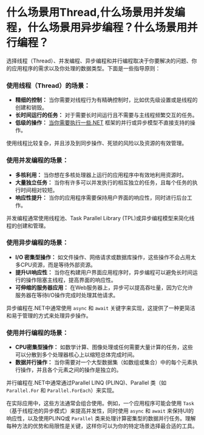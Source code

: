 # 什么场景用Thread,什么场景用并发编程，什么场景用异步编程？什么场景用并行编程？

选择线程（Thread）、并发编程、异步编程和并行编程取决于你要解决的问题、你的应用程序的需求以及你处理的数据类型。下面是一些指导原则：

### 使用线程（Thread）的场景：

- **精细的控制：** 当你需要对线程行为有精确控制时，比如优先级设置或是线程的创建和销毁。
- **长时间运行的任务：** 对于需要长时间运行且不需要与主线程频繁交互的任务。
- **低级的操作：** [当你需要执行一些.NET](http://xn--4gqqottl42cvtdb98e00byy9b.net/) 框架的并行或异步模型不直接支持的操作。

使用线程比较复杂，并且涉及到同步操作、死锁的风险以及资源的有效管理。

### 使用并发编程的场景：

- **多核利用：** 当你想在多核处理器上运行的应用程序中有效地利用资源时。
- **大量独立任务：** 当你有许多可以并发执行的相互独立的任务，且每个任务的执行时间相对较短。
- **响应性提升：** 当你的应用程序需要保持用户界面的响应性，同时进行后台工作。

并发编程通常使用线程池、Task Parallel Library (TPL)或异步编程模型来简化线程的创建和管理。

### 使用异步编程的场景：

- **I/O 密集型操作：** 如文件操作、网络请求或数据库操作，这些操作不会占用太多CPU资源，而是等待外部资源。
- **提升UI响应性：** 当你在构建用户界面应用程序时，异步编程可以避免长时间运行的操作阻塞主线程，提高界面的响应性。
- **可伸缩的服务器应用：** 在Web服务器上，异步可以提高吞吐量，因为它允许服务器在等待I/O操作完成时处理其他请求。

异步编程在.NET中通常使用 `async` 和 `await` 关键字来实现，这提供了一种更简洁和易于管理的方式来处理异步操作。

### 使用并行编程的场景：

- **CPU密集型操作：** 如数学计算、图像处理或任何需要大量计算的任务，这些可以分散到多个处理器核心上以缩短总体完成时间。
- **数据并行操作：** 当你需要对一个大型数据集（如数组或集合）中的每个元素执行操作，并且各个元素之间的操作是独立的。

并行编程在.NET中通常通过Parallel LINQ (PLINQ)、Parallel 类（如 `Parallel.For` 和 `Parallel.ForEach`）来实现。

在实际应用中，这些方法通常会组合使用。例如，一个应用程序可能会使用 `Task`（基于线程池的异步模式）来提高并发性，同时使用 `async` 和 `await` 来保持UI的响应性，以及使用PLINQ或 `Parallel` 类来处理计算密集型的数据并行任务。理解每种方法的优势和局限性是关键，这样你可以为你的特定场景选择最合适的工具。